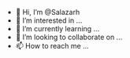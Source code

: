 - 👋 Hi, I’m @Salazarh
- 👀 I’m interested in ...
- 🌱 I’m currently learning ...
- 💞️ I’m looking to collaborate on ...
- 📫 How to reach me ...

<!---
Salazarh/Salazarh is a ✨ special ✨ repository because its `README.md` (this file) appears on your GitHub profile.
You can click the Preview link to take a look at your changes,
--->
